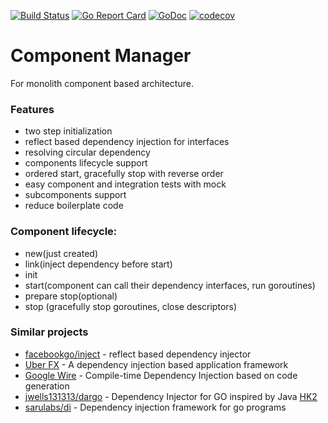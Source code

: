 [![Build Status](https://travis-ci.org/insolar/component-manager.svg?branch=master)](https://travis-ci.org/insolar/component-manager)
[![Go Report Card](https://goreportcard.com/badge/github.com/insolar/component-manager)](https://goreportcard.com/report/github.com/insolar/component-manager)
[![GoDoc](https://godoc.org/github.com/insolar/component-manager?status.svg)](https://godoc.org/github.com/insolar/component-manager)
[![codecov](https://codecov.io/gh/insolar/component-manager/branch/master/graph/badge.svg)](https://codecov.io/gh/insolar/component-manager)

# Component Manager

For monolith component based architecture.

### Features 

- two step initialization
- reflect based dependency injection for interfaces
- resolving circular dependency 
- components lifecycle support
- ordered start, gracefully stop with reverse order
- easy component and integration tests with mock
- subcomponents support
- reduce boilerplate code

### Component lifecycle:

- new(just created) 
- link(inject dependency before start)
- init
- start(component can call their dependency interfaces, run goroutines)
- prepare stop(optional)
- stop (gracefully stop goroutines, close descriptors)


### Similar projects

- [facebookgo/inject](https://github.com/facebookgo/inject) - reflect based dependency injector
- [Uber FX](https://github.com/uber-go/fx) - A dependency injection based application framework
- [Google Wire](https://blog.golang.org/wire) - Compile-time Dependency Injection based on code generation
- [jwells131313/dargo](https://github.com/jwells131313/dargo) - Dependency Injector for GO inspired by Java [HK2](https://javaee.github.io/hk2/)
- [sarulabs/di](https://github.com/sarulabs/di) - Dependency injection framework for go programs
                                                   
